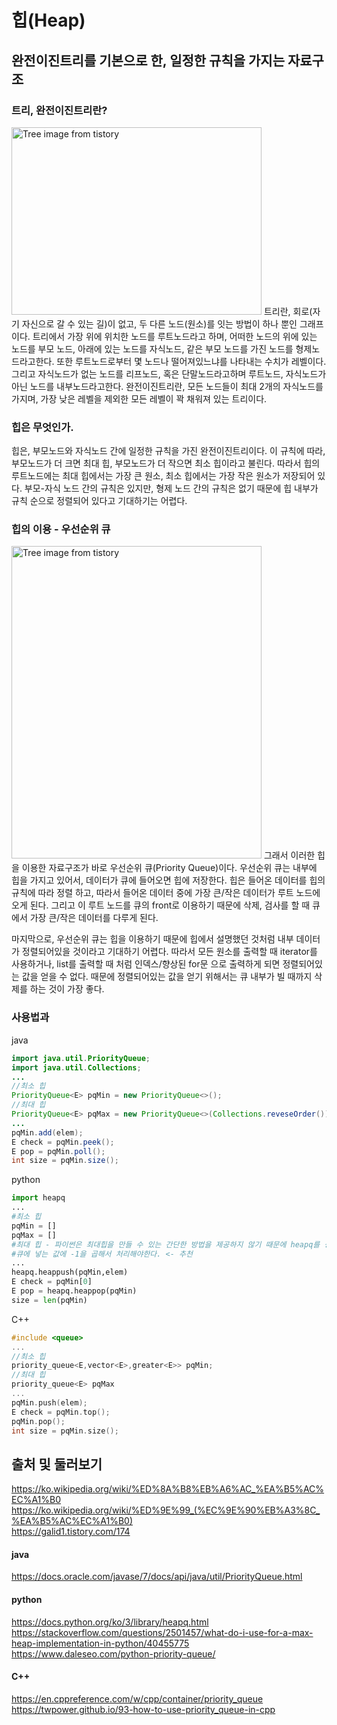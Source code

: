 # 힙(Heap)
## 완전이진트리를 기본으로 한, 일정한 규칙을 가지는 자료구조
### 트리, 완전이진트리란?
<img src = "https://img1.daumcdn.net/thumb/R800x0/?scode=mtistory2&fname=https%3A%2F%2Ft1.daumcdn.net%2Fcfile%2Ftistory%2F9975E4375BDD3BFF3A" alt = "Tree image from tistory" height = "300" width = "400" />  
트리란, 회로(자기 자신으로 갈 수 있는 길)이 없고, 두 다른 노드(원소)를 잇는 방법이 하나 뿐인 그래프이다. 트리에서 가장 위에 위치한 노드를 루트노드라고 하며, 어떠한 노드의 위에 있는 노드를 부모 노드, 아래에 있는 노드를 자식노드, 같은 부모 노드를 가진 노드를 형제노드라고한다. 또한 루트노드로부터 몇 노드나 떨어져있느냐를 나타내는 수치가 레벨이다. 그리고 자식노드가 없는 노드를 리프노드, 혹은 단말노드라고하며 루트노드, 자식노드가 아닌 노드를 내부노드라고한다.  
완전이진트리란, 모든 노드들이 최대 2개의 자식노드를 가지며, 가장 낮은 레벨을 제외한 모든 레벨이 꽉 채워져 있는 트리이다.  

### 힙은 무엇인가.
힙은, 부모노드와 자식노드 간에 일정한 규칙을 가진 완전이진트리이다. 이 규칙에 따라, 부모노드가 더 크면 최대 힙, 부모노드가 더 작으면 최소 힙이라고 불린다. 따라서 힙의 루트노드에는 최대 힙에서는 가장 큰 원소, 최소 힙에서는 가장 작은 원소가 저장되어 있다. 부모-자식 노드 간의 규칙은 있지만, 형제 노드 간의 규칙은 없기 때문에 힙 내부가 규칙 순으로 정렬되어 있다고 기대하기는 어렵다.  

### 힙의 이용 - 우선순위 큐
<img src = "https://upload.wikimedia.org/wikipedia/commons/3/38/Max-Heap.svg" alt = "Tree image from tistory" height = "500" width = "400" />  
그래서 이러한 힙을 이용한 자료구조가 바로 우선순위 큐(Priority Queue)이다. 우선순위 큐는 내부에 힙을 가지고 있어서, 데이터가 큐에 들어오면 힙에 저장한다. 힙은 들어온 데이터를 힙의 규칙에 따라 정렬 하고, 따라서 들어온 데이터 중에 가장 큰/작은 데이터가 루트 노드에 오게 된다. 그리고 이 루트 노드를 큐의 front로 이용하기 때문에 삭제, 검사를 할 때 큐에서 가장 큰/작은 데이터를 다루게 된다.

마지막으로, 우선순위 큐는 힙을 이용하기 때문에 힙에서 설명했던 것처럼 내부 데이터가 정렬되어있을 것이라고 기대하기 어렵다. 따라서 모든 원소를 출력할 때 iterator를 사용하거나, list를 출력할 때 처럼 인덱스/향상된 for문 으로 출력하게 되면 정렬되어있는 값을 얻을 수 없다. 때문에 정렬되어있는 값을 얻기 위해서는 큐 내부가 빌 때까지 삭제를 하는 것이 가장 좋다.

### 사용법과 
java  
```java
import java.util.PriorityQueue;
import java.util.Collections;
...
//최소 힙
PriorityQueue<E> pqMin = new PriorityQueue<>();
//최대 힙
PriorityQueue<E> pqMax = new PriorityQueue<>(Collections.reveseOrder());
...
pqMin.add(elem);
E check = pqMin.peek();
E pop = pqMin.poll();
int size = pqMin.size();
```
python  
```python
import heapq
...
#최소 힙
pqMin = []
pqMax = []
#최대 힙 - 파이썬은 최대힙을 만들 수 있는 간단한 방법을 제공하지 않기 때문에 heapq를 상속받아서 재정의하거나,
#큐에 넣는 값에 -1을 곱해서 처리해야한다. <- 추천
...  
heapq.heappush(pqMin,elem)
E check = pqMin[0]
E pop = heapq.heappop(pqMin)
size = len(pqMin)
```
C++
```C++
#include <queue>
...
//최소 힙
priority_queue<E,vector<E>,greater<E>> pqMin;
//최대 힙
priority_queue<E> pqMax
...
pqMin.push(elem);
E check = pqMin.top();
pqMin.pop();
int size = pqMin.size();
```




출처 및 둘러보기
--
https://ko.wikipedia.org/wiki/%ED%8A%B8%EB%A6%AC_%EA%B5%AC%EC%A1%B0  
https://ko.wikipedia.org/wiki/%ED%9E%99_(%EC%9E%90%EB%A3%8C_%EA%B5%AC%EC%A1%B0)  
https://galid1.tistory.com/174  

#### java
https://docs.oracle.com/javase/7/docs/api/java/util/PriorityQueue.html  

#### python
https://docs.python.org/ko/3/library/heapq.html  
https://stackoverflow.com/questions/2501457/what-do-i-use-for-a-max-heap-implementation-in-python/40455775  
https://www.daleseo.com/python-priority-queue/  

#### C++
https://en.cppreference.com/w/cpp/container/priority_queue  
https://twpower.github.io/93-how-to-use-priority_queue-in-cpp  




